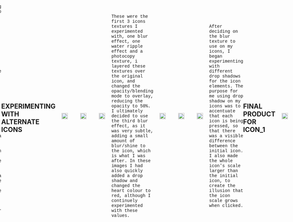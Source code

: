```yaml
---
title: DMS1_POST011
published_at: 2024-09-01
snippet: Assignment 2 Continued
disable_html_sanitization: true
allow_math: true
image: /images/sketch2.jpg
---
```


<img src="https://www.hardjewelry.com/cdn/shop/files/ezgif.com-gif-maker_3.gif?v=1649272041" alt="Description of Image" style="float:right; margin-left:20px; width:75px; height:auto;">

<style>
        .row{
            width:720px;
            margin: 10px auto 10px auto ;
        }
        .image-container {
            display: table-cell;
            vertical-align: middle;
            padding:20px;
        }
 </style>


># **ASSIGNMENT 2 ICONS_*SLEEP SENSE***

<div class="row">
        <div class="image-container"><img id="icon2" src="newimages/icon1.png" height="200" width="200"/></div>
        <div class="image-container"><img id="icon3" src="newimages/icon2.png" height="200" width="200"/></div>
        <div class="image-container"><img id="icon4" src="newimages/icon3.png" height="200" width="200"/></div>
    </div>

---

<div class="row">
        <div class="image-container"><img id="icon2" src="newimages/icon4.png" height="200" width="200"/></div>
        <div class="image-container"><img id="icon3" src="newimages/icon5.png" height="200" width="200"/></div>
        <div class="image-container"><img id="icon4" src="newimages/icon6.png" height="200" width="200"/></div>
    </div>

---

<div class="row">
        <div class="image-container"><img id="icon2" src="newimages/icon7.png" height="200" width="200"/></div>
        <div class="image-container"><img id="icon3" src="newimages/icon8.png" height="200" width="200"/></div>
        <div class="image-container"><img id="icon4" src="newimages/icon9.png" height="200" width="200"/></div>
    </div>

<style>
  .custom-font {
    font-family: 'Courier New', Courier, monospace;
  }
</style>

<p class="custom-font">
After a few hours of experimenting I had come up with the first set of 9 icons, I believe that with the desired concept in mind, these icons did extremely well to adhere to the brief of the assignment and well align with the sleep sounds app. Each icon differently represented aspects to sleeping and dreaming, with the idea that each image represents an aspect to life that the user may dream about, with the idea that when the icon is selected, the specific audio that plays will help the user to boost different parts of their livelihood.

## **EXPERIMENTING WITH ALTERNATE ICONS**

<div class="row">
        <div class="image-container"><img id="texture1" src="alternates/01test.png" height="200" width="200"/></div>
        <div class="image-container"><img id="texture2" src="alternates/02test.png" height="200" width="200"/></div>
        <div class="image-container"><img id="texture3" src="alternates/icon1.2.png" height="200" width="200"/></div>
    </div>

<style>
  .custom-font {
    font-family: 'Courier New', Courier, monospace;
  }
</style>

<p class="custom-font">
These were the first 3 icons textures I experimented with, one blur effect, one water ripple effect and a photocopy texture, i layered these textures over the original icon, and changed the opacity/blending mode to overlay, reducing the opacity to 50%. I ultimately decided to use the third blur effect, as it was very subtle, adding a small amount of blur/shine to the icon, which is what I was after. In these images I had also quickly added a drop shadow and changed the heart colour to red, although I continuely experimented with these values.

---

<div class="row">
        <div class="image-container"><img id="shadow1" src="alternates/03test.png" height="200" width="200"/></div>
        <div class="image-container"><img id="shadow2" src="alternates/04test.png" height="200" width="200"/></div>
        <div class="image-container"><img id="shadow3" src="alternates/05test.png" height="200" width="200"/></div>
    </div>

<style>
  .custom-font {
    font-family: 'Courier New', Courier, monospace;
  }
</style>

<p class="custom-font">
After deciding on the blur texture to use on my icons, I began experimenting with different drop shadows for the icon elements. The purpose for me using drop shadow on my icons was to accentuate that each icon is being pressed, so that there was a visible difference between the initial icon. I also made the whole icon's scale larger than the initial icon, to create the illusion that the icon scale grows when clicked. 

## **FINAL PRODUCT FOR ICON_1**

<div class="row">
        <div class="image-container"><img id="icon1" src="newimages/icon1.png" height="350" width="350"/></div>
        <div class="image-container"><img id="icon1.2" src="newimages/icon1.2.png" height="350" width="350"/></div>
    </div>

---
  
## **EACH ICON WITH IT'S ALTERNATIVE**

<style>
   body {
    display: flex;
    justify-content: center;
    align-items: center;
    min-height: 100vh; 
    margin: 0; 
  }
  
  .column {
    display: grid;
    grid-template-columns: repeat(2, 1fr); 
    grid-template-rows: auto; 
    gap: 10px; 
    width: 700px; 
  }

  .image-container img {
    width: 100%;
    height: auto; 
  }

   #icon1 { grid-column: 1; grid-row: 1; }  
    #icon1.2 { grid-column: 2; grid-row: 1; }  
  #icon2 { grid-column: 1; grid-row: 2; }  
    #icon2.2 { grid-column: 2; grid-row: 2; } 
  #icon3 { grid-column: 1; grid-row: 3; }  
    #icon3.2 { grid-column: 2; grid-row: 3; } 
  #icon4 { grid-column: 1; grid-row: 4; }  
    #icon4.2 { grid-column: 2; grid-row: 4; } 
  #icon5 { grid-column: 1; grid-row: 5; }  
    #icon5.2 { grid-column: 2; grid-row: 5; } 
  #icon6 { grid-column: 1; grid-row: 6; } 
    #icon6.2 { grid-column: 2; grid-row: 6; } 
  #icon7 { grid-column: 1; grid-row: 7; }  
    #icon7.2 { grid-column: 2; grid-row: 7; } 
  #icon8 { grid-column: 1; grid-row: 8; }  
    #icon8.2 { grid-column: 2; grid-row: 8; } 
  #icon9 { grid-column: 1; grid-row: 9; }  
    #icon9.2 { grid-column: 2; grid-row: 9; } 
</style>


<div class="column">
        <div class="image-container"><img id="icon1" src="newimages/icon1.png" height="350" width="350"/></div>
        <div class="image-container"><img id="icon1.2" src="newimages/icon1.2.png" height="350" width="350"/></div>
        <div class="image-container"><img id="icon2" src="newimages/icon2.png" height="350" width="350"/></div>
        <div class="image-container"><img id="icon2.2" src="newimages/icon2.2.png" height="350" width="350"/></div>
        <div class="image-container"><img id="icon3" src="newimages/icon3.png" height="350" width="350"/></div>
        <div class="image-container"><img id="icon3.2" src="newimages/icon3.2.png" height="350" width="350"/></div>
        <div class="image-container"><img id="icon4" src="newimages/icon4.png" height="350" width="350"/></div>
        <div class="image-container"><img id="icon4.2" src="newimages/icon4.2.png" height="350" width="350"/></div>
        <div class="image-container"><img id="icon5" src="newimages/icon5.png" height="350" width="350"/></div>
        <div class="image-container"><img id="icon5.2" src="newimages/icon5.2.png" height="350" width="350"/></div>
        <div class="image-container"><img id="icon6" src="newimages/icon6.png" height="350" width="350"/></div>
        <div class="image-container"><img id="icon6.2" src="newimages/icon6.2.png" height="350" width="350"/></div>
        <div class="image-container"><img id="icon7" src="newimages/icon7.png" height="350" width="350"/></div>
        <div class="image-container"><img id="icon7.2" src="newimages/icon7.2.png" height="350" width="350"/></div>
        <div class="image-container"><img id="icon8" src="newimages/icon8.png" height="350" width="350"/></div>
        <div class="image-container"><img id="icon8.2" src="newimages/icon8.2.png" height="350" width="350"/></div>
        <div class="image-container"><img id="icon9" src="newimages/icon9.png" height="350" width="350"/></div>
        <div class="image-container"><img id="icon9.2" src="newimages/icon9.2.png" height="350" width="350"/></div>
    </div>

---

<style>
  .custom-font {
    font-family: 'Courier New', Courier, monospace;
  }
</style>

<p class="custom-font">
After creating alternatives for every icon, I was throughouly impressed with the final outcome for my icons. It felt like there was a strong family resemblance for every icon, by using the same colour palette, background shape and texture overlays. I was able to create a set of 9 icons that felt as if they belonged together and could potentially be used on a sleeping app for all ages. After exporting all my icons from illustrator to my desktop, the next step was to implement them into my html website, this was relatively easy as I had already experimented with the html website with my previous icons.

## **ILLUSTRATOR AND EXPORTING**

<div class="row">
        <div class="image-container"><img id="illustrator" src="newimages/illustrator.png" height="200" width="200"/></div>
        <div class="image-container"><img id="icons" src="newimages/updatedicons.png" height="200" width="200"/></div>
        <div class="image-container"><img id="VSC" src="newimages/vsCODE.png" height="200" width="200"/></div>
    </div>

